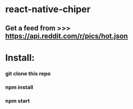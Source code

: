 # react-native-chiper

## Get a feed from >>> https://api.reddit.com/r/pics/hot.json

# Install:
### git clone this repo
### npm install
### npm start